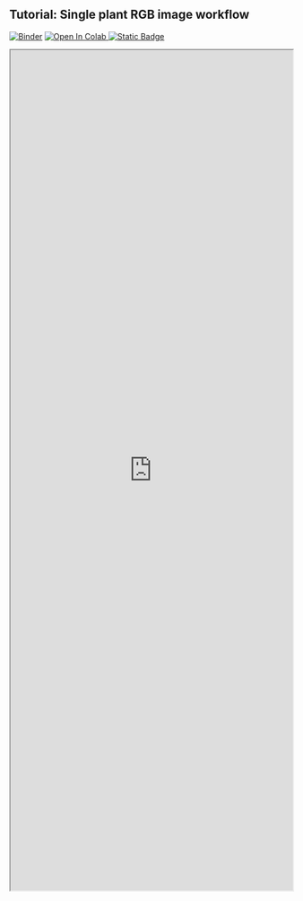 ## Tutorial: Single plant RGB image workflow

[![Binder](https://mybinder.org/badge_logo.svg)](https://mybinder.org/v2/gh/danforthcenter/plantcv-tutorial-v4-VIS-single-plant/HEAD?labpath=index.ipynb)
<a target="_blank" href="https://colab.research.google.com/github/danforthcenter/plantcv-tutorial-v4-VIS-single-plant">
  <img src="https://colab.research.google.com/assets/colab-badge.svg" alt="Open In Colab"/>
</a>
[![Static Badge](https://img.shields.io/badge/Open%20on%20GitHub-black?style=flat&logo=github)](https://github.com/danforthcenter/plantcv-tutorial-v4-VIS-single-plant)

<iframe src="https://nbviewer.jupyter.org/github/danforthcenter/plantcv-tutorial-v4-VIS-single-plant/blob/main/index.ipynb" width="100%" height="1500px"></iframe>

